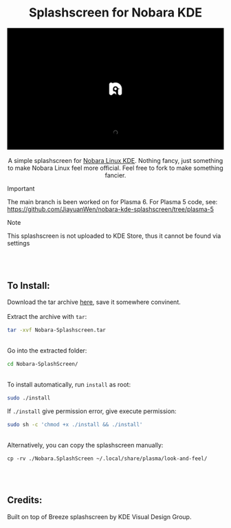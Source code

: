 <h1 align="center">Splashscreen for Nobara KDE</h1>
<div align="center">
  <img src="https://raw.githubusercontent.com/JiayuanWen/nobara-kde-splashscreen/main/Nobara.SplashScreen/contents/previews/splash.png"/>
</div>

<div align="center">
  
A simple splashscreen for [Nobara Linux KDE](https://nobaraproject.org/). Nothing fancy, just something to make Nobara Linux feel more official. Feel free to fork to make something fancier. <br/>
</div>

> [!IMPORTANT]
> The main branch is been worked on for Plasma 6. For Plasma 5 code, see: https://github.com/JiayuanWen/nobara-kde-splashscreen/tree/plasma-5

> [!NOTE]
> This splashscreen is not uploaded to KDE Store, thus it cannot be found via settings


<br/>
<br/>

## To Install:
Download the tar archive [here](https://github.com/JiayuanWen/nobara-kde-splashscreen/releases/latest), save it somewhere convinent. \
\
Extract the archive with `tar`:
``` bash 
tar -xvf Nobara-Splashscreen.tar
```
\
Go into the extracted folder:
``` bash
cd Nobara-SplashScreen/
```
\
To install automatically, run `install` as root:
``` bash
sudo ./install
```
If `./install` give permission error, give execute permission:
``` bash
sudo sh -c 'chmod +x ./install && ./install'
```
\
Alternatively, you can copy the splashscreen manually:
```
cp -rv ./Nobara.SplashScreen ~/.local/share/plasma/look-and-feel/
```
<br/>
<br/>

## Credits:
Built on top of Breeze splashscreen by KDE Visual Design Group.
